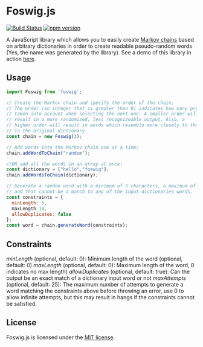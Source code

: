 # Foswig.js

[![Build Status](https://travis-ci.org/mrsharpoblunto/foswig.js.svg?branch=master)](https://travis-ci.org/mrsharpoblunto/foswig.js)
[![npm version](https://badge.fury.io/js/foswig.svg)](https://badge.fury.io/js/foswig)

A JavaScript library which allows you to easily create [Markov chains](http://en.wikipedia.org/wiki/Markov_chain) based on arbitrary dictionaries in order to create readable pseudo-random words (Yes, the name was generated by the library). See a demo of this library in action [here](http://mrsharpoblunto.github.io/foswig.js/).

## Usage

```javascript
import Foswig from 'foswig';

// Create the Markov chain and specify the order of the chain.
// The order (an integer that is greater than 0) indicates how many previous letters are 
// taken into account when selecting the next one. A smaller order will
// result in a more randomized, less recognizeable output. Also, a
// higher order will result in words which resemble more closely to those
// in the original dictionary.
const chain = new Foswig(3);

// Add words into the Markov chain one at a time:
chain.addWordToChain("random");

//OR add all the words in an array at once:
const dictionary = ["hello","foswig"];
chain.addWordsToChain(dictionary);

// Generate a random word with a minimum of 5 characters, a maximum of 10 letters, 
// and that cannot be a match to any of the input dictionaries words.
const constraints = { 
  minLength: 5, 
  maxLength 10, 
  allowDuplicates: false
};
const word = chain.generateWord(constraints);
```

  
## Constraints

*minLength* (optional, default: 0): Minimum length of the word (optional, default: 0) 
*maxLength* (optional, default: 0): Maximum length of the word, 0 indicates no max length)
*allowDuplicates* (optional, default: true): Can the output be an exact match of a dictionary input word or not
*maxAttempts* (optional, default: 25): The maximum number of attempts to generate a word matching the constraints above before throwing an error, use 0 to allow infinite attempts, but this may result in hangs if the constraints cannot be satisfied.


## License

Foswig.js is licensed under the [MIT license](https://github.com/mrsharpoblunto/foswig.js/blob/master/LICENSE).
